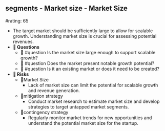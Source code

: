 ## segments - Market size - Market Size
#rating: 65
- The target market should be sufficiently large to allow for scalable growth. Understanding market size is crucial for assessing potential revenues.
- **💭 Questions**
  - 💭 #question Is the market size large enough to support scalable growth?
  - 💭 #question Does the market present notable growth potential?
  - 💭 #question Is it an existing market or does it need to be created?
- **🚨 Risks**
  - 🚨Market Size
    - Lack of market size can limit the potential for scalable growth and revenue generation.
  - 🚨mitigation strategy
    - Conduct market research to estimate market size and develop strategies to target untapped market segments.
  - 🚨contingency strategy
    - Regularly monitor market trends for new opportunities and understand the potential market size for the startup.


